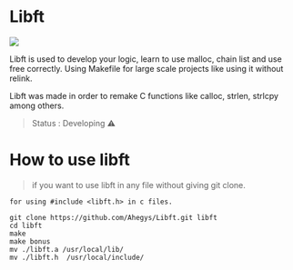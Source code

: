 <h1>Libft</h1>
<img src="https://user-images.githubusercontent.com/81205527/149165832-9344c9e5-6075-4268-b276-26b60efc5733.png"></img>
<p>Libft is used to develop your logic, learn to use malloc, chain list and use free correctly.
Using Makefile for large scale projects like using it without relink.</p>
<p>Libft was made in order to remake C functions like calloc, strlen, strlcpy among others.</p>

> Status : Developing ⚠️

<h1>How to use libft</h1>
<blockquote>if you want to use libft in any file without giving git clone.</blockquote>

```for using #include <libft.h> in c files.```

```
git clone https://github.com/Ahegys/Libft.git libft
cd libft
make
make bonus
mv ./libft.a /usr/local/lib/
mv ./libft.h  /usr/local/include/
```
